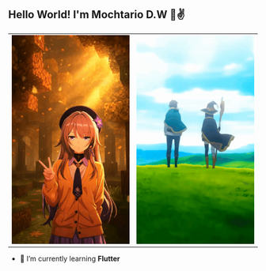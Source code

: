 ## Hello World! I'm Mochtario D.W 👋✌️

<table>
  <tr>
    <td align="center">
      <img src="./img/anime-live-wallpapers-iphone-4k-7614-ezgif.com-resize (2).gif" alt="GIF 1" width="450">
    </td>
    <td align="center">
      <img src="./img/konosuba-live-wallpapers-4k-5786-ezgif.com-resize.gif" alt="GIF 2" width="450">
    </td>
  </tr>
</table>

<!--
**skymochtar/skymochtar** is a ✨ _special_ ✨ repository because its `README.md` (this file) appears on your GitHub profile.

Here are some ideas to get you started:

- 🔭 I’m currently working on ...
- 🌱 I’m currently learning ...
- 👯 I’m looking to collaborate on ...
- 🤔 I’m looking for help with ...
- 💬 Ask me about ...
- 📫 How to reach me: ...
- 😄 Pronouns: ...
- ⚡ Fun fact: ...
-->

- 🌱 I’m currently learning **Flutter**